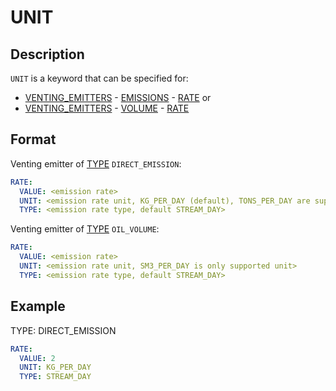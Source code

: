# UNIT

## Description

`UNIT` is a keyword that can be specified for:
- [VENTING_EMITTERS](/about/references/VENTING_EMITTERS.md) - [EMISSIONS](/about/references/EMISSIONS.md) - [RATE](/about/references/RATE.md) or
- [VENTING_EMITTERS](/about/references/VENTING_EMITTERS.md) - [VOLUME](/about/references/VOLUME.md) - [RATE](/about/references/RATE.md)

## Format
Venting emitter of [TYPE](/about/references/TYPE.md) `DIRECT_EMISSION`:
~~~~yaml
RATE:
  VALUE: <emission rate>
  UNIT: <emission rate unit, KG_PER_DAY (default), TONS_PER_DAY are supported units>
  TYPE: <emission rate type, default STREAM_DAY>
~~~~

Venting emitter of [TYPE](/about/references/TYPE.md) `OIL_VOLUME`: 
~~~~yaml
RATE:
  VALUE: <emission rate>
  UNIT: <emission rate unit, SM3_PER_DAY is only supported unit>
  TYPE: <emission rate type, default STREAM_DAY>
~~~~

## Example 
TYPE: DIRECT_EMISSION
~~~~yaml
RATE:
  VALUE: 2
  UNIT: KG_PER_DAY
  TYPE: STREAM_DAY
~~~~
